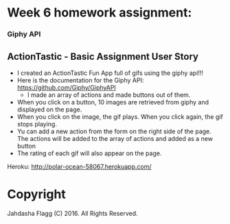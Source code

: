 # Week 6 homework assignment:
### Giphy API
## ActionTastic - Basic Assignment User Story

* I created an ActionTastic Fun App full of gifs using the giphy api!!!
* Here is the documentation for the Giphy API: https://github.com/Giphy/GiphyAPI
	* I made an array of actions and made buttons out of them.
* When you click on a button, 10 images are retrieved from giphy and displayed on the page.
* When you click on the image, the gif plays. When you click again, the gif stops playing.
* Yu can add a new action from the form on the right side of the page. The actions will be added to the array of actions and added as a new button
* The rating of each gif will also appear on the page.

Heroku: http://polar-ocean-58067.herokuapp.com/

# Copyright
Jahdasha Flagg (C) 2016. All Rights Reserved.
